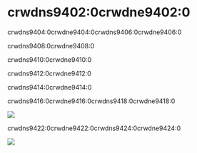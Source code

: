 # crwdns9402:0crwdne9402:0
crwdns9404:0crwdne9404:0crwdns9406:0crwdne9406:0

crwdns9408:0crwdne9408:0


crwdns9410:0crwdne9410:0


crwdns9412:0crwdne9412:0


crwdns9414:0crwdne9414:0

crwdns9416:0crwdne9416:0crwdns9418:0crwdne9418:0

![](crwdns9420:0crwdne9420:0)

crwdns9422:0crwdne9422:0crwdns9424:0crwdne9424:0

![](crwdns9426:0crwdne9426:0)
